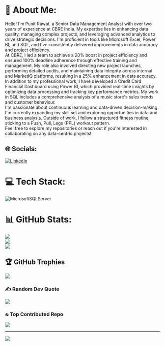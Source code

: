 # 💫 About Me:
Hello! I'm Punit Rawat, a Senior Data Management Analyst with over two years of experience at CBRE India. My expertise lies in enhancing data quality, managing complex projects, and leveraging advanced analytics to drive strategic decisions. I'm proficient in tools like Microsoft Excel, Power BI, and SQL, and I've consistently delivered improvements in data accuracy and project efficiency.<br>At CBRE, I led a team to achieve a 20% boost in project efficiency and ensured 100% deadline adherence through effective training and management. My role also involved directing new project launches, performing detailed audits, and maintaining data integrity across internal and MarketIQ platforms, resulting in a 25% enhancement in data accuracy.<br>In addition to my professional work, I have developed a Credit Card Financial Dashboard using Power BI, which provided real-time insights by optimizing data processing and tracking key performance metrics. My work in SQL includes a comprehensive analysis of a music store's sales trends and customer behaviour.<br>I'm passionate about continuous learning and data-driven decision-making. I'm currently expanding my skill set and exploring opportunities in data and business analysis. Outside of work, I follow a structured fitness routine, sticking to a Push, Pull, Legs (PPL) workout pattern.<br>Feel free to explore my repositories or reach out if you're interested in collaborating on any data-centric projects!


## 🌐 Socials:
[![LinkedIn](https://img.shields.io/badge/LinkedIn-%230077B5.svg?logo=linkedin&logoColor=white)](https://linkedin.com/in/linkedin.com/in/punit-rawat) 

# 💻 Tech Stack:
![MicrosoftSQLServer](https://img.shields.io/badge/Microsoft%20SQL%20Server-CC2927?style=plastic&logo=microsoft%20sql%20server&logoColor=white)
# 📊 GitHub Stats:
![](https://github-readme-stats.vercel.app/api?username=punit-rawat&theme=vision-friendly-dark&hide_border=false&include_all_commits=true&count_private=false)<br/>
![](https://github-readme-streak-stats.herokuapp.com/?user=punit-rawat&theme=vision-friendly-dark&hide_border=false)<br/>
![](https://github-readme-stats.vercel.app/api/top-langs/?username=punit-rawat&theme=vision-friendly-dark&hide_border=false&include_all_commits=true&count_private=false&layout=compact)

## 🏆 GitHub Trophies
![](https://github-profile-trophy.vercel.app/?username=punit-rawat&theme=radical&no-frame=false&no-bg=false&margin-w=4)

### ✍️ Random Dev Quote
![](https://quotes-github-readme.vercel.app/api?type=horizontal&theme=radical)

### 🔝 Top Contributed Repo
![](https://github-contributor-stats.vercel.app/api?username=punit-rawat&limit=5&theme=ambient_gradient&combine_all_yearly_contributions=true)

---
[![](https://visitcount.itsvg.in/api?id=punit-rawat&icon=0&color=0)](https://visitcount.itsvg.in)

<!-- Proudly created with GPRM ( https://gprm.itsvg.in ) -->